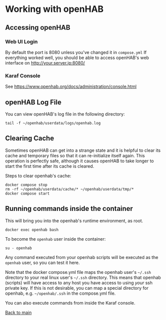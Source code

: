 # Working with openHAB

## Accessing openHAB

### Web UI Login

By default the port is 8080 unless you've changed it in `compose.yml`
If everything worked well, you should be able to access openHAB's web interface on <http://your.server.ip:8080/>

### Karaf Console

See <https://www.openhab.org/docs/administration/console.html>

## openHAB Log File

You can view openHAB's log file in the following directory:

```shell
tail -f ~/openhab/userdata/logs/openhab.log
```

## Clearing Cache

Sometimes openHAB can get into a strange state and it is helpful to clear its cache and temporary files so that it can re-initialize itself again.
This operation is perfectly safe, although it causes openHAB to take longer to start the first time after its cache is cleared.

Steps to clear openhab's cache:

```shell
docker compose stop
rm -rf ~/openhab/userdata/cache/* ~/openhab/userdata/tmp/*
docker compose start
```

## Running commands inside the container

This will bring you into the openhab's runtime environment, as root.

```shell
docker exec openhab bash
```

To become the `openhab` user inside the container:

```shell
su - openhab
```

Any command executed from your openhab scripts will be executed as the `openhab` user, so you can test it here.

Note that the docker compose.yml file maps the openhab user's `~/.ssh` directory to your real linux user's `~/.ssh` directory.
This means that openhab (scripts) will have access to any host you have access to using _your_ ssh private key.
If this is not desirable, you can map a special directory for openhab, e.g. `~/openhab/.ssh` in the compose.yml file.

You can also execute commands from inside the Karaf console.

[Back to main](README.md)
